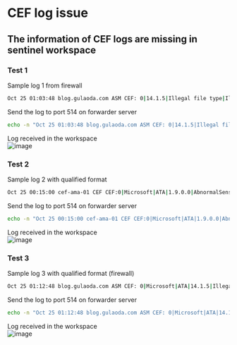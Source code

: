 # CEF log issue

## The information of CEF logs are missing in sentinel workspace

### Test 1
Sample log 1 from firewall
```sh
Oct 25 01:03:48 blog.gulaoda.com ASM CEF: 0|14.1.5|Illegal file type|Illegal file type|6|dvchost=blog.gulaoda.com dvc=10.7.90.115 s1=/Common/adfs-prod-http cslLabel-policy_name cs2=/Common/adfs-prod-http cs2Label=http_class_name deviceCustomDate1=Mar 04 2023 12:41:56 deviceCustomDatelLabel-poicy apply date externalId=3485208313932711252 act=blocked cn1=0 chiLabel=response code Src=35.216.229.155 spt=50388 dst=172.16.90.19 pt=443 requestMethod=GET pp=H IPPS Css-W/A csSLabel=%_ forwarded for_header_ value rt=Oct 25 2023 09:23:48 deviceExternalId-0 cs4-Forceful Browsing Cs4Label-attack type cs6=CH Cs6Label=geo locatio n c6a1= c6alLabel-device address ¿6a2= c6a2Label=source address c6a3= c6a3Label=destination address c6a4= c6a4Labei=ip address intelligence msg=N/A suid=0 suser=N/A cn2=3 cn2Label=violation
```

Send the log to port 514 on forwarder server
```sh
echo -n "Oct 25 01:03:48 blog.gulaoda.com ASM CEF: 0|14.1.5|Illegal file type|Illegal file type|6|dvchost=blog.gulaoda.com dvc=10.7.90.115 s1=/Common/adfs-prod-http cslLabel-policy_name cs2=/Common/adfs-prod-http cs2Label=http_class_name deviceCustomDate1=Mar 04 2023 12:41:56 deviceCustomDatelLabel-poicy apply date externalId=3485208313932711252 act=blocked cn1=0 chiLabel=response code Src=35.216.229.155 spt=50388 dst=172.16.90.19 pt=443 requestMethod=GET pp=H IPPS Css-W/A csSLabel=%_ forwarded for_header_ value rt=Oct 25 2023 09:23:48 deviceExternalId-0 cs4-Forceful Browsing Cs4Label-attack type cs6=CH Cs6Label=geo locatio n c6a1= c6alLabel-device address ¿6a2= c6a2Label=source address c6a3= c6a3Label=destination address c6a4= c6a4Labei=ip address intelligence msg=N/A suid=0 suser=N/A cn2=3 cn2Label=violation" | nc -u -w0 localhost 514
```

Log received in the workspace <br>
![image](https://github.com/guguji666666/GJS-Sentinel-Tips/assets/96930989/af00e21c-a488-44ab-b910-b041235b9d77)


### Test 2
Sample log 2 with qualified format
```sh
Oct 25 00:15:00 cef-ama-01 CEF CEF:0|Microsoft|ATA|1.9.0.0|AbnormalSensitiveGroupMembershipChangeSuspiciousActivity|Abnormal modification of sensitive groups|5|start=2018-12-12T18:52:58.0000000Z app=GroupMembershipChangeEvent suser=krbtgt msg=krbtgt has uncharacteristically modified sensitive group memberships. externalId=2024 cs1Label=url cs1= https://192.168.0.220/suspiciousActivity/5c113d028ca1ec1250ca0491
```

Send the log to port 514 on forwarder server
```sh
echo -n "Oct 25 00:15:00 cef-ama-01 CEF CEF:0|Microsoft|ATA|1.9.0.0|AbnormalSensitiveGroupMembershipChangeSuspiciousActivity|Abnormal modification of sensitive groups|5|start=2018-12-12T18:52:58.0000000Z app=GroupMembershipChangeEvent suser=krbtgt msg=krbtgt has uncharacteristically modified sensitive group memberships. externalId=2024 cs1Label=url cs1= https://192.168.0.220/suspiciousActivity/5c113d028ca1ec1250ca0491" | nc -u -w0 localhost 514
```

Log received in the workspace <br>
![image](https://github.com/guguji666666/GJS-Sentinel-Tips/assets/96930989/4de8f01c-9c65-4cb3-80bd-3193a6f08049)


### Test 3
Sample log 3 with qualified format (firewall)
```sh
Oct 25 01:12:48 blog.gulaoda.com ASM CEF: 0|Microsoft|ATA|14.1.5|Illegal file type|Illegal file type|6|dvchost=blog.gulaoda.com dvc=10.7.90.115 s1=/Common/adfs-prod-http cslLabel-policy_name cs2=/Common/adfs-prod-http cs2Label=http_class_name deviceCustomDate1=Mar 04 2023 12:41:56 deviceCustomDatelLabel-poicy apply date externalId=3485208313932711252 act=blocked cn1=0 chiLabel=response code Src=35.216.229.155 spt=50388 dst=172.16.90.19 pt=443 requestMethod=GET pp=H IPPS Css-W/A csSLabel=%_ forwarded for_header_ value rt=Oct 25 2023 09:23:48 deviceExternalId-0 cs4-Forceful Browsing Cs4Label-attack type cs6=CH Cs6Label=geo locatio n c6a1= c6alLabel-device address ¿6a2= c6a2Label=source address c6a3= c6a3Label=destination address c6a4= c6a4Labei=ip address intelligence msg=N/A suid=0 suser=N/A cn2=3 cn2Label=violation
```

Send the log to port 514 on forwarder server
```sh
echo -n "Oct 25 01:12:48 blog.gulaoda.com ASM CEF: 0|Microsoft|ATA|14.1.5|Illegal file type|Illegal file type|6|dvchost=blog.gulaoda.com dvc=10.7.90.115 s1=/Common/adfs-prod-http cslLabel-policy_name cs2=/Common/adfs-prod-http cs2Label=http_class_name deviceCustomDate1=Mar 04 2023 12:41:56 deviceCustomDatelLabel-poicy apply date externalId=3485208313932711252 act=blocked cn1=0 chiLabel=response code Src=35.216.229.155 spt=50388 dst=172.16.90.19 pt=443 requestMethod=GET pp=H IPPS Css-W/A csSLabel=%_ forwarded for_header_ value rt=Oct 25 2023 09:23:48 deviceExternalId-0 cs4-Forceful Browsing Cs4Label-attack type cs6=CH Cs6Label=geo locatio n c6a1= c6alLabel-device address ¿6a2= c6a2Label=source address c6a3= c6a3Label=destination address c6a4= c6a4Labei=ip address intelligence msg=N/A suid=0 suser=N/A cn2=3 cn2Label=violation" | nc -u -w0 localhost 514
```

Log received in the workspace <br>
![image](https://github.com/guguji666666/GJS-Sentinel-Tips/assets/96930989/c3a53a4c-797a-4968-acbf-cd2426442101)
